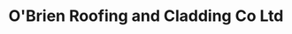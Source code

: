 ---
title: "O'Brien Roofing and Cladding Co Ltd"
address: "U64 Western Parkway Business pk Ballymount Dublin 12 Co. Dublin"
tel: "(01)4199606"
county: "Dublin"
category: "Golf Equipment"
type: "Content"
lat: "53.313587"
lng: "-6.348589"
---
